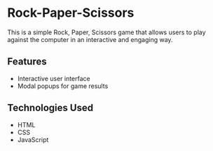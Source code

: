 # Rock-Paper-Scissors

This is a simple Rock, Paper, Scissors game that allows users to play against the computer in an interactive and engaging way.

## Features
- Interactive user interface
- Modal popups for game results

## Technologies Used
- HTML
- CSS
- JavaScript
